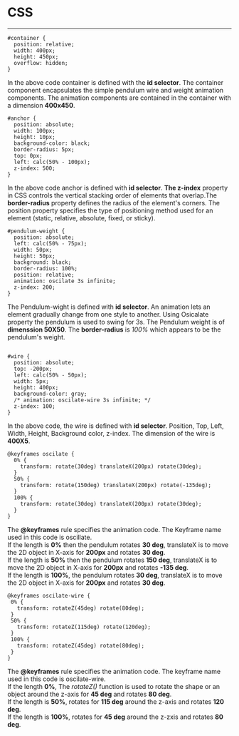# CSS

---

```
#container {
  position: relative;
  width: 400px;
  height: 450px;
  overflow: hidden;
}

```

In the above code container is defined with the **id selector**. The container component encapsulates the simple pendulum wire and weight animation components. The animation components are contained in the container with a dimension **400x450**.

```
#anchor {
  position: absolute;
  width: 100px;
  height: 10px;
  background-color: black;
  border-radius: 5px;
  top: 0px;
  left: calc(50% - 100px);
  z-index: 500;
}
```

In the above code anchor is defined with **id selector**. **The z-index** property in CSS controls the vertical stacking order of elements that overlap.The **border-radius** property defines the radius of the element's corners. The position property specifies the type of positioning method used for an element (static, relative, absolute, fixed, or sticky).

```
#pendulum-weight {
  position: absolute;
  left: calc(50% - 75px);
  width: 50px;
  height: 50px;
  background: black;
  border-radius: 100%;
  position: relative;
  animation: oscilate 3s infinite;
  z-index: 200;
}
```

The Pendulum-wight is defined with **id selector**. An animation lets an element gradually change from one style to another. Using Osicalate property the pendulum is used to swing for 3s. The Pendulum weight is of **dimenssion 50X50**. The **border-radius** is _100%_ which appears to be the pendulum's weight.

```

#wire {
  position: absolute;
  top: -200px;
  left: calc(50% - 50px);
  width: 5px;
  height: 400px;
  background-color: gray;
  /* animation: oscilate-wire 3s infinite; */
  z-index: 100;
}
```

In the above code, the wire is defined with **id selector**. Position, Top, Left, Width, Height, Background color, z-index. The dimension of the wire is **400X5**.

```
@keyframes oscilate {
  0% {
    transform: rotate(30deg) translateX(200px) rotate(30deg);
  }
  50% {
    transform: rotate(150deg) translateX(200px) rotate(-135deg);
  }
  100% {
    transform: rotate(30deg) translateX(200px) rotate(30deg);
  }
}
```

The **@keyframes** rule specifies the animation code. The Keyframe name used in this code is oscillate.  
If the length is **0%** then the pendulum rotates **30 deg**, translateX is to move the 2D object in X-axis for **200px** and rotates **30 deg**.  
If the length is **50%** then the pendulum rotates **150 deg**, translateX is to move the 2D object in X-axis for **200px** and rotates **-135 deg**.  
If the length is **100%**, the pendulum rotates **30 deg**, translateX is to move the 2D object in X-axis for **200px** and rotates **30 deg**.

```
@keyframes oscilate-wire {
 0% {
   transform: rotateZ(45deg) rotate(80deg);
 }
 50% {
   transform: rotateZ(115deg) rotate(120deg);
 }
 100% {
   transform: rotateZ(45deg) rotate(80deg);
 }
}

```

The **@keyframes** rule specifies the animation code. The keyframe name used in this code is oscilate-wire.  
If the length **0%**, The _rotateZ()_ function is used to rotate the shape or an object around the z-axis for **45 deg** and rotates **80 deg**.  
If the length is **50%**, rotates for **115 deg** around the z-axis and rotates **120 deg**.  
If the length is **100%**, rotates for **45 deg** around the z-zxis and rotates **80 deg**.
